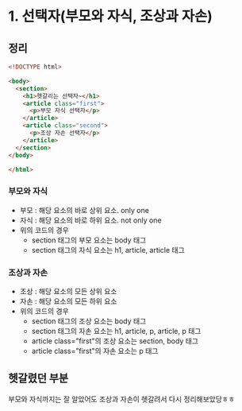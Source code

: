 # 1. 선택자(부모와 자식, 조상과 자손)

## 정리

```html
<!DOCTYPE html>

<body>
  <section>
    <h1>헷갈리는 선택자~</h1>
    <article class="first">
      <p>부모 자식 선택자</p>
    </article>
    <article class="second">
      <p>조상 자손 선택자</p>
    </article>
  </section>
</body>

</html>
```

### 부모와 자식

- 부모 : 해당 요소의 바로 상위 요소. only one
- 자식 : 해당 요소의 바로 하위 요소. not only one
- 위의 코드의 경우
  - section 태그의 부모 요소는 body 태그
  - section 태그의 자식 요소는 h1, article, article 태그

### 조상과 자손

- 조상 : 해당 요소의 모든 상위 요소
- 자손 : 해당 요소의 모든 하위 요소
- 위의 코드의 경우
  - section 태그의 조상 요소는 body 태그
  - section 태그의 자손 요소는 h1, article, p, article, p 태그
  - article class="first"의 조상 요소는 section, body 태그
  - article class="first"의 자손 요소는 p 태그

## 헷갈렸던 부분

부모와 자식까지는 잘 알았어도 조상과 자손이 헷갈려서 다시 정리해보았당ㅎㅎ
